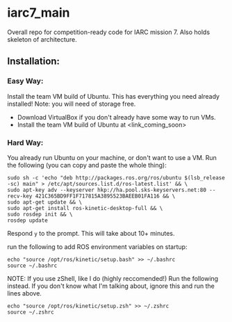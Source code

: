 # iarc7_main
Overall repo for competition-ready code for IARC mission 7. Also holds skeleton of architecture.

## Installation:
### Easy Way:
Install the team VM build of Ubuntu. This has everything you need already installed!
Note: you will need <exact amount> of storage free. 
  * Download VirtualBox if you don't already have some way to run VMs.
  * Install the team VM build of Ubuntu at <link_coming_soon>
 
### Hard Way: 
You already run Ubuntu on your machine, or don't want to use a VM.
Run the following (you can copy and paste the whole thing):
```
sudo sh -c 'echo "deb http://packages.ros.org/ros/ubuntu $(lsb_release -sc) main" > /etc/apt/sources.list.d/ros-latest.list' && \
sudo apt-key adv --keyserver hkp://ha.pool.sks-keyservers.net:80 --recv-key 421C365BD9FF1F717815A3895523BAEEB01FA116 && \
sudo apt-get update && \
sudo apt-get install ros-kinetic-desktop-full && \
sudo rosdep init && \
rosdep update
```
Respond `y` to the prompt. This will take about 10+ minutes.

run the following to add ROS environment variables on startup:
```
echo "source /opt/ros/kinetic/setup.bash" >> ~/.bashrc 
source ~/.bashrc
```
NOTE: If you use zShell, like I do (highly reccomended!) Run the following instead. If you don't know what I'm talking about, ignore this and run the lines above.
```
echo "source /opt/ros/kinetic/setup.zsh" >> ~/.zshrc
source ~/.zshrc
```
